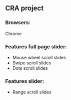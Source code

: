 ## CRA project

### Browsers:
Chrome

### Features full page slider:
- Mouse wheel scroll slides
- Swipe scroll slides
- Dots scroll slides

### Features slider:
- Range scroll slides
